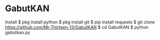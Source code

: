 # GabutKAN

Install
$ pkg install python
$ pkg install git
$ pip install requests
$ git clone https://github.com/Mr-Thirteen-13/GabutKAN
$ cd GabutKAN
$ python gabutkan.py
